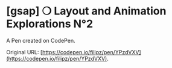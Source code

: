# [gsap] ❍ Layout and Animation Explorations N°2

A Pen created on CodePen.

Original URL: [https://codepen.io/filipz/pen/YPzdVXV](https://codepen.io/filipz/pen/YPzdVXV).

